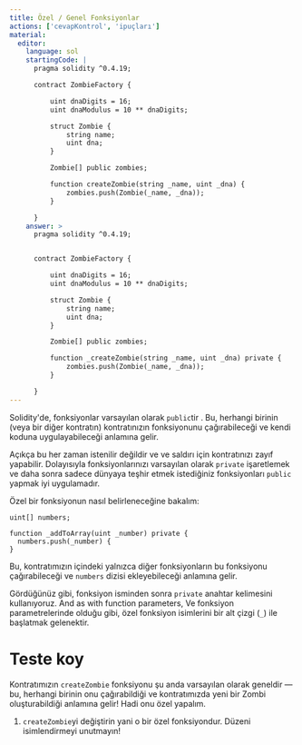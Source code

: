 ```yaml
---
title: Özel / Genel Fonksiyonlar
actions: ['cevapKontrol', 'ipuçları']
material:
  editor:
    language: sol
    startingCode: |
      pragma solidity ^0.4.19;

      contract ZombieFactory {

          uint dnaDigits = 16;
          uint dnaModulus = 10 ** dnaDigits;

          struct Zombie {
              string name;
              uint dna;
          }

          Zombie[] public zombies;

          function createZombie(string _name, uint _dna) {
              zombies.push(Zombie(_name, _dna));
          }

      }
    answer: >
      pragma solidity ^0.4.19;


      contract ZombieFactory {

          uint dnaDigits = 16;
          uint dnaModulus = 10 ** dnaDigits;

          struct Zombie {
              string name;
              uint dna;
          }

          Zombie[] public zombies;

          function _createZombie(string _name, uint _dna) private {
              zombies.push(Zombie(_name, _dna));
          }

      }
---
```


Solidity'de, fonksiyonlar varsayılan olarak `public`tir . Bu, herhangi birinin (veya bir diğer kontratın) kontratınızın fonksiyonunu çağırabileceği ve kendi koduna uygulayabileceği anlamına gelir.

Açıkça bu her zaman istenilir değildir ve ve saldırı için kontratınızı zayıf yapabilir. Dolayısıyla fonksiyonlarınızı varsayılan olarak `private` işaretlemek ve daha sonra sadece dünyaya teşhir etmek istediğiniz fonksiyonları `public` yapmak iyi uygulamadır.

Özel bir fonksiyonun nasıl belirleneceğine bakalım:

```
uint[] numbers;

function _addToArray(uint _number) private {
  numbers.push(_number) {
}
```

Bu, kontratımızın içindeki yalnızca diğer fonksiyonların bu fonksiyonu çağırabileceği ve `numbers` dizisi ekleyebileceği anlamına gelir.

Gördüğünüz gibi, fonksiyon isminden sonra `private` anahtar kelimesini kullanıyoruz. And as with function parameters, Ve fonksiyon parametrelerinde olduğu gibi, özel fonksiyon isimlerini bir alt çizgi (`_`) ile başlatmak gelenektir.

# Teste koy
 
Kontratımızın `createZombie` fonksiyonu şu anda varsayılan olarak geneldir — bu, herhangi birinin onu çağırabildiği ve kontratımızda yeni bir Zombi oluşturabildiği anlamına gelir! Hadi onu özel yapalım.

1. `createZombie`yi değiştirin yani o bir özel fonksiyondur. Düzeni isimlendirmeyi unutmayın!
